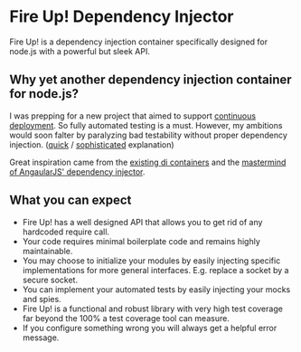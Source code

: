 # Fire Up! Dependency Injector

Fire Up! is a dependency injection container specifically designed for node.js with a powerful but sleek API.

## Why yet another dependency injection container for node.js?

I was prepping for a new project that aimed to support [continuous deployment](http://puppetlabs.com/blog/continuous-delivery-vs-continuous-deployment-whats-diff). So fully automated testing is a must. However, my ambitions would soon falter by paralyzing bad testability without proper dependency injection. ([quick](http://csausdev.wordpress.com/2010/12/17/dependency-injection-in-node-js/) / [sophisticated](https://www.youtube.com/watch?v=JjqKQ8ezwKQ) explanation)

Great inspiration came from the [existing di containers](http://www.mariocasciaro.me/dependency-injection-in-node-js-and-other-architectural-patterns) and the [mastermind of AngaularJS' dependency injector](https://www.youtube.com/watch?v=_OGGsf1ZXMs).

## What you can expect

- Fire Up! has a well designed API that allows you to get rid of any hardcoded require call.
- Your code requires minimal boilerplate code and remains highly maintainable.
- You may choose to initialize your modules by easily injecting specific implementations for more general interfaces. E.g. replace a socket by a secure socket.
- You can implement your automated tests by easily injecting your mocks and spies.
- Fire Up! is a functional and robust library with very high test coverage far beyond the 100% a test coverage tool can measure.
- If you configure something wrong you will always get a helpful error message.